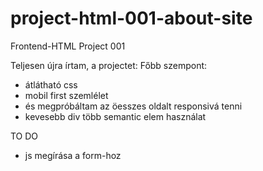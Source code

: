 # project-html-001-about-site
Frontend-HTML Project 001

Teljesen újra írtam, a projectet:
Főbb szempont:
- átlátható css
- mobil first szemlélet
- és megpróbáltam az öesszes oldalt responsivá tenni
- kevesebb div több semantic elem használat

TO DO
- js megírása a form-hoz

